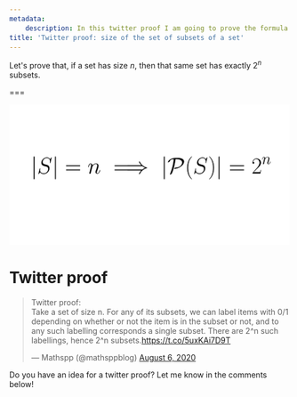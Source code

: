 ```yaml
---
metadata:
    description: In this twitter proof I am going to prove the formula for the amount of subsets a given set has.
title: 'Twitter proof: size of the set of subsets of a set'
---
```


Let's prove that, if a set has size $n$, then that same set has exactly $2^n$ subsets.

===

<script async src="https://platform.twitter.com/widgets.js" charset="utf-8"></script>

![|S| = n implies that |P(S)| = 2^n](subsets.png?crop=0,60,532,120)

# Twitter proof

<blockquote class="twitter-tweet"><p lang="en" dir="ltr">Twitter proof:<br>Take a set of size n. For any of its subsets, we can label items with 0/1 depending on whether or not the item is in the subset or not, and to any such labelling corresponds a single subset. There are 2^n such labellings, hence 2^n subsets.<a href="https://t.co/5uxKAi7D9T">https://t.co/5uxKAi7D9T</a></p>&mdash; Mathspp (@mathsppblog) <a href="https://twitter.com/mathsppblog/status/1291501878111502338?ref_src=twsrc%5Etfw">August 6, 2020</a></blockquote>

Do you have an idea for a twitter proof? Let me know in the comments below!
